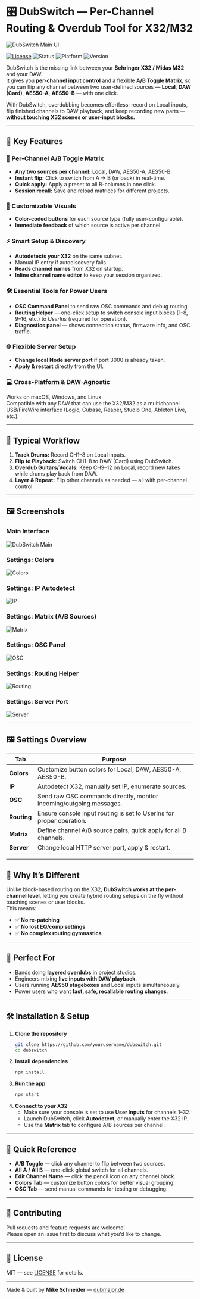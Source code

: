 # 🎛 DubSwitch — Per-Channel Routing & Overdub Tool for X32/M32

![DubSwitch Main UI](docs/images/dubswitch_main.png)

[![License](https://img.shields.io/badge/license-MIT-green.svg)](LICENSE)
![Status](https://img.shields.io/badge/status-active-brightgreen)
![Platform](https://img.shields.io/badge/platform-macOS%20|%20Windows%20|%20Linux-blue)
![Version](https://img.shields.io/badge/version-0.1.4--dev-orange)

DubSwitch is the missing link between your **Behringer X32 / Midas M32** and your DAW.  
It gives you **per-channel input control** and a flexible **A/B Toggle Matrix**, so you can flip any channel between two user-defined sources — **Local**, **DAW (Card)**, **AES50-A**, **AES50-B** — with one click.

With DubSwitch, overdubbing becomes effortless: record on Local inputs, flip finished channels to DAW playback, and keep recording new parts — **without touching X32 scenes or user-input blocks.**

---

## 🚀 Key Features

### 🔄 Per-Channel A/B Toggle Matrix
- **Any two sources per channel:** Local, DAW, AES50-A, AES50-B.
- **Instant flip:** Click to switch from A → B (or back) in real-time.
- **Quick apply:** Apply a preset to all B-columns in one click.
- **Session recall:** Save and reload matrices for different projects.

### 🎨 Customizable Visuals
- **Color-coded buttons** for each source type (fully user-configurable).
- **Immediate feedback** of which source is active per channel.

### ⚡ Smart Setup & Discovery
- **Autodetects your X32** on the same subnet.
- Manual IP entry if autodiscovery fails.
- **Reads channel names** from X32 on startup.
- **Inline channel name editor** to keep your session organized.

### 🛠 Essential Tools for Power Users
- **OSC Command Panel** to send raw OSC commands and debug routing.
- **Routing Helper** — one-click setup to switch console input blocks (1–8, 9–16, etc.) to *UserIns* (required for operation).
- **Diagnostics panel** — shows connection status, firmware info, and OSC traffic.

### 🌐 Flexible Server Setup
- **Change local Node server port** if port 3000 is already taken.
- **Apply & restart** directly from the UI.

### 💻 Cross-Platform & DAW-Agnostic
Works on macOS, Windows, and Linux.  
Compatible with any DAW that can use the X32/M32 as a multichannel USB/FireWire interface (Logic, Cubase, Reaper, Studio One, Ableton Live, etc.).

---

## 🎯 Typical Workflow

1. **Track Drums:** Record CH1–8 on Local inputs.
2. **Flip to Playback:** Switch CH1–8 to DAW (Card) using DubSwitch.
3. **Overdub Guitars/Vocals:** Keep CH9–12 on Local, record new takes while drums play back from DAW.
4. **Layer & Repeat:** Flip other channels as needed — all with per-channel control.

---

## 🖼 Screenshots

### Main Interface
![DubSwitch Main](docs/images/dubswitch_main.png)

### Settings: Colors
![Colors](docs/images/dubswitch_settings_color.png)

### Settings: IP Autodetect
![IP](docs/images/dubswitch_settings_ip.png)

### Settings: Matrix (A/B Sources)
![Matrix](docs/images/dubswitch_settings_matrix.png)

### Settings: OSC Panel
![OSC](docs/images/dubswitch_settings_osc.png)

### Settings: Routing Helper
![Routing](docs/images/dubswitch_settings_routing.png)

### Settings: Server Port
![Server](docs/images/dubswitch_settings_server.png)

---

## 🖼 Settings Overview

| Tab     | Purpose |
|--------|---------|
| **Colors** | Customize button colors for Local, DAW, AES50-A, AES50-B. |
| **IP** | Autodetect X32, manually set IP, enumerate sources. |
| **OSC** | Send raw OSC commands directly, monitor incoming/outgoing messages. |
| **Routing** | Ensure console input routing is set to UserIns for proper operation. |
| **Matrix** | Define channel A/B source pairs, quick apply for all B channels. |
| **Server** | Change local HTTP server port, apply & restart. |

---

## 🧠 Why It’s Different

Unlike block-based routing on the X32, **DubSwitch works at the per-channel level**, letting you create hybrid routing setups on the fly without touching scenes or user blocks.  
This means:
- ✅ **No re-patching**
- ✅ **No lost EQ/comp settings**
- ✅ **No complex routing gymnastics**

---

## 🎤 Perfect For

- Bands doing **layered overdubs** in project studios.
- Engineers mixing **live inputs with DAW playback**.
- Users running **AES50 stageboxes** and Local inputs simultaneously.
- Power users who want **fast, safe, recallable routing changes**.

---

## 🛠 Installation & Setup

1. **Clone the repository**
    ```sh
    git clone https://github.com/yourusername/dubswitch.git
    cd dubswitch
    ```
2. **Install dependencies**
    ```sh
    npm install
    ```
3. **Run the app**
    ```sh
    npm start
    ```
4. **Connect to your X32**
   - Make sure your console is set to use **User Inputs** for channels 1–32.
   - Launch DubSwitch, click **Autodetect**, or manually enter the X32 IP.
   - Use the **Matrix** tab to configure A/B sources per channel.

---

## 📘 Quick Reference

- **A/B Toggle** — click any channel to flip between two sources.
- **All A / All B** — one-click global switch for all channels.
- **Edit Channel Name** — click the pencil icon on any channel block.
- **Colors Tab** — customize button colors for better visual grouping.
- **OSC Tab** — send manual commands for testing or debugging.

---

## 🤝 Contributing

Pull requests and feature requests are welcome!  
Please open an issue first to discuss what you’d like to change.

---

## 📜 License

MIT — see [LICENSE](LICENSE) for details.

---

Made & built by **Mike Schneider** — [dubmajor.de](https://dubmajor.de)

